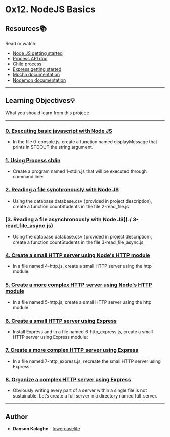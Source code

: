 # 0x12. NodeJS Basics

## Resources:books:

Read or watch:

- [Node JS getting started](https://alx-intranet.hbtn.io/rltoken/zIYhQPHfn37Hlk3I9gfPGw)
- [Process API doc](https://alx-intranet.hbtn.io/rltoken/Wt69QV2xygB4GEqob26AjQ)
- [Child process](https://alx-intranet.hbtn.io/rltoken/IS4y9rRCblX71W_oeXpymw)
- [Express getting started](https://alx-intranet.hbtn.io/rltoken/XsfrhG9NRLuuaTpVZlZv_g)
- [Mocha documentation](https://alx-intranet.hbtn.io/rltoken/EBGDj1FwLrK_y4kgxp8hfg)
- [Nodemon documentation](https://alx-intranet.hbtn.io/rltoken/vnDSbLsicMDdxcf5YUSXIg)

---

## Learning Objectives:bulb:

What you should learn from this project:

---

### [0. Executing basic javascript with Node JS](./0-console.js)

- In the file 0-console.js, create a function named displayMessage that prints in STDOUT the string argument.

### [1. Using Process stdin](./1-stdin.js)

- Create a program named 1-stdin.js that will be executed through command line:

### [2. Reading a file synchronously with Node JS](./2-read_file.js)

- Using the database database.csv (provided in project description), create a function countStudents in the file 2-read_file.js

### [3. Reading a file asynchronously with Node JS](./ 3-read_file_async.js)

- Using the database database.csv (provided in project description), create a function countStudents in the file 3-read_file_async.js

### [4. Create a small HTTP server using Node's HTTP module](./4-http.js)

- In a file named 4-http.js, create a small HTTP server using the http module:

### [5. Create a more complex HTTP server using Node's HTTP module](./5-http.js)

- In a file named 5-http.js, create a small HTTP server using the http module:

### [6. Create a small HTTP server using Express](./6-http_express.js)

- Install Express and in a file named 6-http_express.js, create a small HTTP server using Express module:

### [7. Create a more complex HTTP server using Express](./7-http_express.js)

- In a file named 7-http_express.js, recreate the small HTTP server using Express:

### [8. Organize a complex HTTP server using Express](./full_server/utils.js)

- Obviously writing every part of a server within a single file is not sustainable. Let’s create a full server in a directory named full_server.

---

## Author

- **Danson Kalaghe** - [lowercaselife](https://github.com/lowercaselife)
